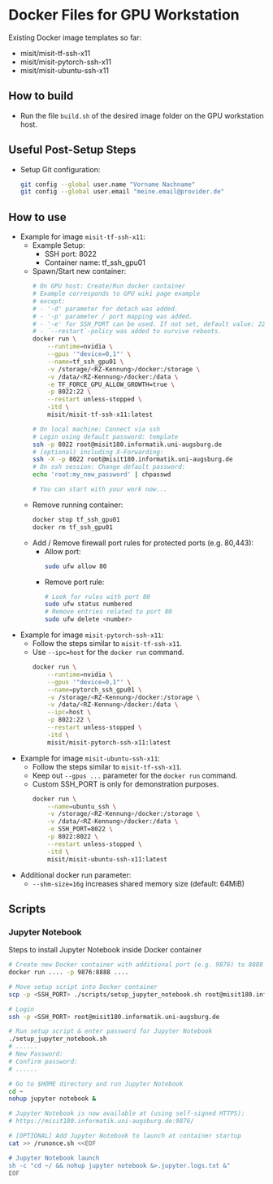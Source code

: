 # Docker Files for GPU Workstation
Existing Docker image templates so far:
 - misit/misit-tf-ssh-x11
 - misit/misit-pytorch-ssh-x11
 - misit/misit-ubuntu-ssh-x11

## How to build
 - Run the file `build.sh` of the desired image folder on the GPU workstation host.

## Useful Post-Setup Steps
 - Setup Git configuration:
   ```bash
   git config --global user.name "Vorname Nachname"
   git config --global user.email "meine.email@provider.de"
   ```
## How to use
 - Example for image `misit-tf-ssh-x11`:
   - Example Setup:
     - SSH port: 8022
     - Container name: tf_ssh_gpu01  
   - Spawn/Start new container:
     ```bash
     # On GPU host: Create/Run docker container
     # Example corresponds to GPU wiki page example
     # except:
     # - '-d' parameter for detach was added.
     # - '-p' parameter / port mapping was added.
     # - '-e' for SSH_PORT can be used. If not set, default value: 22
     # - `--restart`-policy was added to survive reboots.
     docker run \
         --runtime=nvidia \
         --gpus '"device=0,1"' \
         --name=tf_ssh_gpu01 \
         -v /storage/<RZ-Kennung>/docker:/storage \
         -v /data/<RZ-Kennung>/docker:/data \
         -e TF_FORCE_GPU_ALLOW_GROWTH=true \
         -p 8022:22 \
         --restart unless-stopped \
         -itd \
         misit/misit-tf-ssh-x11:latest

     # On local machine: Connect via ssh
     # Login using default password: template
     ssh -p 8022 root@misit180.informatik.uni-augsburg.de
     # (optional) including X-Forwarding:
     ssh -X -p 8022 root@misit180.informatik.uni-augsburg.de
     # On ssh session: Change default password:
     echo 'root:my_new_password' | chpasswd

     # You can start with your work now...
     ```
   - Remove running container:  
     ```bash
     docker stop tf_ssh_gpu01
     docker rm tf_ssh_gpu01
     ```
   - Add / Remove firewall port rules for protected ports (e.g. 80,443):
     - Allow port:
       ```bash
       sudo ufw allow 80
       ```
     - Remove port rule:
       ```bash
       # Look for rules with port 80
       sudo ufw status numbered
       # Remove entries related to port 80
       sudo ufw delete <number>
       ```
 - Example for image `misit-pytorch-ssh-x11`:
   * Follow the steps similar to `misit-tf-ssh-x11`.
   * Use `--ipc=host` for the `docker run` command.  
     ```bash
     docker run \
         --runtime=nvidia \
         --gpus '"device=0,1"' \
         --name=pytorch_ssh_gpu01 \
         -v /storage/<RZ-Kennung>/docker:/storage \
         -v /data/<RZ-Kennung>/docker:/data \
         --ipc=host \
         -p 8022:22 \
         --restart unless-stopped \
         -itd \
         misit/misit-pytorch-ssh-x11:latest
     ```
 - Example for image `misit-ubuntu-ssh-x11`:
   * Follow the steps similar to `misit-tf-ssh-x11`.
   * Keep out `--gpus ...` parameter for the `docker run` command.
   * Custom SSH_PORT is only for demonstration purposes.  
     ```bash
     docker run \
         --name=ubuntu_ssh \
         -v /storage/<RZ-Kennung>/docker:/storage \
         -v /data/<RZ-Kennung>/docker:/data \
         -e SSH_PORT=8022 \
         -p 8022:8022 \
         --restart unless-stopped \
         -itd \
         misit/misit-ubuntu-ssh-x11:latest
     ```
 - Additional docker run parameter:
   * `--shm-size=16g` increases shared memory size (default: 64MiB)

## Scripts

### Jupyter Notebook
Steps to install Jupyter Notebook inside Docker container
```bash
# Create new Docker container with additional port (e.g. 9876) to 8888
docker run .... -p 9876:8888 ....

# Move setup script into Docker container
scp -p <SSH_PORT> ./scripts/setup_jupyter_notebook.sh root@misit180.informatik.uni-augsburg.de:~/

# Login
ssh -p <SSH_PORT> root@misit180.informatik.uni-augsburg.de

# Run setup script & enter password for Jupyter Notebook
./setup_jupyter_notebook.sh
# ......
# New Password: 
# Confirm password: 
# ......

# Go to $HOME directory and run Jupyter Notebook
cd ~
nohup jupyter notebook &

# Jupyter Notebook is now available at (using self-signed HTTPS):
# https://misit180.informatik.uni-augsburg.de:9876/

# [OPTIONAL] Add Jupyter Notebook to launch at container startup
cat >> /runonce.sh <<EOF

# Jupyter Notebook launch
sh -c "cd ~/ && nohup jupyter notebook &>.jupyter.logs.txt &"
EOF
```

